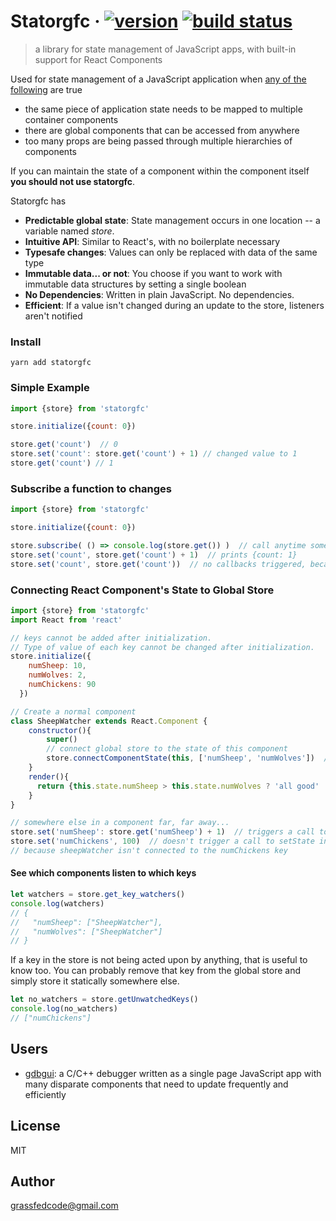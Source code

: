 # Statorgfc &middot; [![version](https://img.shields.io/badge/release-v0.2.0-blue.svg)](https://github.com/cs01/stator/tree/master/releases)  [![build status](https://travis-ci.org/cs01/statorgfc.svg?branch=master)](https://travis-ci.org/cs01/statorgfc)

> a library for state management of JavaScript apps, with built-in support for React Components

Used for state management of a JavaScript application when [any of the following](https://medium.com/@fastphrase/when-to-use-redux-f0aa70b5b1e2) are true
* the same piece of application state needs to be mapped to multiple container components
* there are global components that can be accessed from anywhere
* too many props are being passed through multiple hierarchies of components

If you can maintain the state of a component within the component itself **you should not use statorgfc**.

Statorgfc has
* **Predictable global state**: State management occurs in one location -- a variable named *store*.
* **Intuitive API**: Similar to React's, with no boilerplate necessary
* **Typesafe changes**: Values can only be replaced with data of the same type
* **Immutable data... or not**: You choose if you want to work with immutable data structures by setting a single boolean
* **No Dependencies**: Written in plain JavaScript. No dependencies.
* **Efficient**: If a value isn't changed during an update to the store, listeners aren't notified


### Install
```
yarn add statorgfc
```

### Simple Example

```js
import {store} from 'statorgfc'

store.initialize({count: 0})

store.get('count')  // 0
store.set('count': store.get('count') + 1) // changed value to 1
store.get('count') // 1
```

### Subscribe a function to changes
```js
import {store} from 'statorgfc'

store.initialize({count: 0})

store.subscribe( () => console.log(store.get()) )  // call anytime something changes, and log entire store
store.set('count', store.get('count') + 1)  // prints {count: 1}
store.set('count', store.get('count'))  // no callbacks triggered, because the value didn't actually change
```


### Connecting React Component's State to Global Store
```js
import {store} from 'statorgfc'
import React from 'react'

// keys cannot be added after initialization.
// Type of value of each key cannot be changed after initialization.
store.initialize({
    numSheep: 10,
    numWolves: 2,
    numChickens: 90
  })

// Create a normal component
class SheepWatcher extends React.Component {
    constructor(){
        super()
        // connect global store to the state of this component
        store.connectComponentState(this, ['numSheep', 'numWolves'])  // this.setState will be called when 'numSheep' or 'numWolves' changes
    }
    render(){
      return {this.state.numSheep > this.state.numWolves ? 'all good' : 'watch out sheep!'}
    }
}

// somewhere else in a component far, far away...
store.set('numSheep': store.get('numSheep') + 1)  // triggers a call to setState in sheepWatcher, which updates that component
store.set('numChickens', 100)  // doesn't trigger a call to setState in sheepWatcher
// because sheepWatcher isn't connected to the numChickens key
```

#### See which components listen to which keys
```js
let watchers = store.get_key_watchers()
console.log(watchers)
// {
//   "numSheep": ["SheepWatcher"],
//   "numWolves": ["SheepWatcher"]
// }
```

If a key in the store is not being acted upon by anything, that is useful to know too. You can probably remove that key from the global store and simply store it statically somewhere else.
```js
let no_watchers = store.getUnwatchedKeys()
console.log(no_watchers)
// ["numChickens"]
```

## Users
* [gdbgui](https://github.com/cs01/gdbgui): a C/C++ debugger written as a single page JavaScript app with many disparate components that need to update frequently and efficiently

## License
MIT

## Author
grassfedcode@gmail.com
